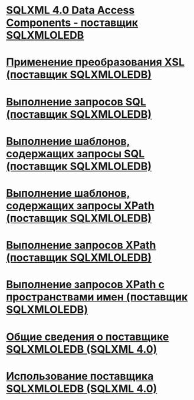# [SQLXML 4.0 Data Access Components - поставщик SQLXMLOLEDB](sqlxml-4-0-data-access-components-sqlxmloledb-provider.md)

# [Применение преобразования XSL (поставщик SQLXMLOLEDB)](applying-an-xsl-transformation-sqlxmloledb-provider.md)
# [Выполнение запросов SQL (поставщик SQLXMLOLEDB)](executing-sql-queries-sqlxmloledb-provider.md)
# [Выполнение шаблонов, содержащих запросы SQL (поставщик SQLXMLOLEDB)](executing-templates-that-contain-sql-queries-sqlxmloledb-provider.md)
# [Выполнение шаблонов, содержащих запросы XPath (поставщик SQLXMLOLEDB)](executing-templates-that-contain-xpath-queries-sqlxmloledb-provider.md)
# [Выполнение запросов XPath (поставщик SQLXMLOLEDB)](executing-xpath-queries-sqlxmloledb-provider.md)
# [Выполнение запросов XPath с пространствами имен (поставщик SQLXMLOLEDB)](executing-xpath-queries-with-namespaces-sqlxmloledb-provider.md)
# [Общие сведения о поставщике SQLXMLOLEDB (SQLXML 4.0)](introduction-to-the-sqlxmloledb-provider-sqlxml-4-0.md)
# [Использование поставщика SQLXMLOLEDB (SQLXML 4.0)](using-the-sqlxmloledb-provider-sqlxml-4-0.md)
